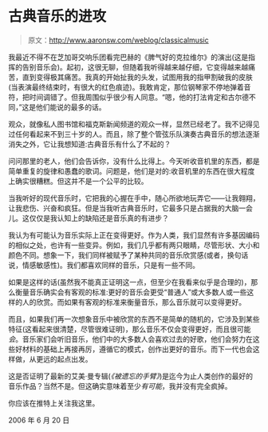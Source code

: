 # 古典音乐的进攻

> 原文：<http://www.aaronsw.com/weblog/classicalmusic>

我最近不得不在芝加哥交响乐团看完巴赫的《脾气好的克拉维尔》的演出(这是指挥的告别音乐会)。起初，这很无聊，但随着我听得越来越仔细，它变得越来越痛苦，直到变得极其痛苦。我真的开始扯我的头发，试图用我的指甲割破我的皮肤(当表演最终结束时，有很大的红色痕迹)。我敢肯定，那位钢琴家不停地弹着音符，把时间调错了。但我周围似乎很少有人同意。“嗯，他的打法肯定和古尔德不同，”这是他们能说的最多的话。

观众，就像私人图书馆和福克斯新闻频道的观众一样，显然已经老了。我不记得见过任何看起来不到三十岁的人。而且，除了整个管弦乐队演奏古典音乐的想法逐渐消失之外，它让我想知道:古典音乐有什么了不起的？

问问那里的老人，他们会告诉你，没有什么比得上。今天听收音机里的东西，都是简单重复的旋律和愚蠢的歌词。问题是，他们是对的:收音机里的东西在很大程度上确实很糟糕。但这并不是一个公平的比较。

当我听好的现代音乐时，它把我的心握在手中，随心所欲地玩弄它——让我翱翔，让我悲伤、兴奋和疯狂。但是当我听古典音乐时，它最多只是占据我的大脑一会儿。这仅仅是我认知上的缺陷还是音乐真的有进步？

我认为有可能认为音乐实际上正在变得更好。作为人类，我们显然有许多基因编码的相似之处，也许有一些变异。例如，我们几乎都有两只眼睛，尽管形状、大小和颜色不同。想象一下，我们同样被赋予了某种共同的音乐欣赏感(或者，换句话说，情感敏感性)。我们都喜欢同样的音乐，只是有一些不同。

如果是这样的话(虽然我不能真正证明这一点，但至少在我看来似乎是合理的)，那么衡量音乐确实会有客观的标准:更好的音乐会更受“普通人”或大多数人或一些这样的人的欣赏。而如果有客观的标准来衡量音乐，那么音乐就可以变得更好。

而且，如果我们再一次想象音乐中被欣赏的东西不是简单的随机的，它涉及到某些特征(这看起来很清楚，尽管很难证明)，那么音乐不仅会变得更好，而且很可能*会*。音乐家们会听旧音乐，他们中的大多数人会喜欢过去的好歌，他们会努力在这些好材料的基础上再接再厉，遵循它的模式，创作出更好的音乐。而下一代也会这样做，从更远的起点出发。

这是否证明了最新的艾美·曼专辑(*《被遗忘的手臂》*)是迄今为止人类创作的最好的音乐作品？当然不是。但这确实意味着至少*有可能*，我并没有完全疯掉。

你应该在推特上关注我这里。

2006 年 6 月 20 日